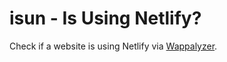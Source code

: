 # isun - Is Using Netlify?

Check if a website is using Netlify via [Wappalyzer][0].


[0]: https://github.com/AliasIO/Wappalyzer
